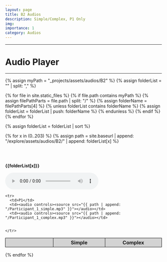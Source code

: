 ```yaml
---
layout: page
title: B2 Audios 
description: Simple/Complex, P1 Only
img: 
importance: 1
category: Audios
---
```

   
   
   ----

   # Audio Player 

   ----


{% assign myPath = "_projects/assets/audios/B2" %}
{% assign folderList = "" | split: "," %}

{% for file in site.static_files %}
  {% if file.path contains myPath %}
    {% assign filePathParts = file.path | split: "/" %}
    {% assign folderName = filePathParts[4] %}
    {% unless folderList contains folderName %}
      {% assign folderList = folderList | push: folderName %}
    {% endunless %}
  {% endif %}
{% endfor %}


{% assign folderList = folderList | sort %}




<style>
table {
  border-collapse: collapse;
  width: 100%;
}

th, td {
  border: 1px solid black;
  padding: 4px;
  text-align: center;
  width: 10%;
}

th {
  background-color: lightgray;
}
</style>


{% for x in (0..203) %}
{% assign path = site.baseurl | append: "/explore/assets/audios/B2/" | append: folderList[x] %}
<table>
<br><br>
<p><strong>{{folderList[x]}}</strong></p>
<audio controls><source src="{{ path | append: "/original.mp3" }}"></audio>

  <thead>
    <tr>
      <th> </th>
      <th>Simple</th>
      <th>Complex</th>
    </tr>
  </thead>
  <tbody>
    
    <tr>
      <td>P1</td>
      <td><audio controls><source src="{{ path | append: "/Participant_1_simple.mp3" }}"></audio></td>
      <td><audio controls><source src="{{ path | append: "/Participant_1_complex.mp3" }}"></audio></td>


    </tr>
  
    
  </tbody>
</table>
{% endfor %}
